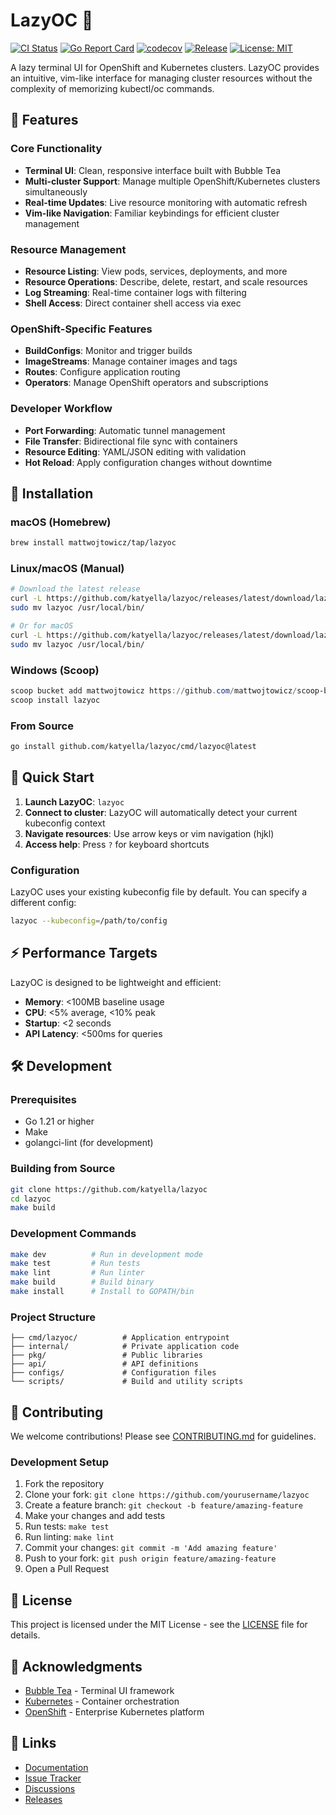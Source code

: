 # LazyOC 🚀

[![CI Status](https://github.com/katyella/lazyoc/workflows/CI/badge.svg)](https://github.com/katyella/lazyoc/actions)
[![Go Report Card](https://goreportcard.com/badge/github.com/katyella/lazyoc)](https://goreportcard.com/report/github.com/katyella/lazyoc)
[![codecov](https://codecov.io/gh/katyella/lazyoc/branch/main/graph/badge.svg)](https://codecov.io/gh/katyella/lazyoc)
[![Release](https://img.shields.io/github/release/katyella/lazyoc.svg)](https://github.com/katyella/lazyoc/releases/latest)
[![License: MIT](https://img.shields.io/badge/License-MIT-yellow.svg)](https://opensource.org/licenses/MIT)

A lazy terminal UI for OpenShift and Kubernetes clusters. LazyOC provides an intuitive, vim-like interface for managing cluster resources without the complexity of memorizing kubectl/oc commands.

## 🌟 Features

### Core Functionality
- **Terminal UI**: Clean, responsive interface built with Bubble Tea
- **Multi-cluster Support**: Manage multiple OpenShift/Kubernetes clusters simultaneously
- **Real-time Updates**: Live resource monitoring with automatic refresh
- **Vim-like Navigation**: Familiar keybindings for efficient cluster management

### Resource Management
- **Resource Listing**: View pods, services, deployments, and more
- **Resource Operations**: Describe, delete, restart, and scale resources
- **Log Streaming**: Real-time container logs with filtering
- **Shell Access**: Direct container shell access via exec

### OpenShift-Specific Features
- **BuildConfigs**: Monitor and trigger builds
- **ImageStreams**: Manage container images and tags
- **Routes**: Configure application routing
- **Operators**: Manage OpenShift operators and subscriptions

### Developer Workflow
- **Port Forwarding**: Automatic tunnel management
- **File Transfer**: Bidirectional file sync with containers
- **Resource Editing**: YAML/JSON editing with validation
- **Hot Reload**: Apply configuration changes without downtime

## 🚀 Installation

### macOS (Homebrew)
```bash
brew install mattwojtowicz/tap/lazyoc
```

### Linux/macOS (Manual)
```bash
# Download the latest release
curl -L https://github.com/katyella/lazyoc/releases/latest/download/lazyoc_Linux_x86_64.tar.gz | tar xz
sudo mv lazyoc /usr/local/bin/

# Or for macOS
curl -L https://github.com/katyella/lazyoc/releases/latest/download/lazyoc_Darwin_x86_64.tar.gz | tar xz
sudo mv lazyoc /usr/local/bin/
```

### Windows (Scoop)
```powershell
scoop bucket add mattwojtowicz https://github.com/mattwojtowicz/scoop-bucket
scoop install lazyoc
```

### From Source
```bash
go install github.com/katyella/lazyoc/cmd/lazyoc@latest
```

## 🎯 Quick Start

1. **Launch LazyOC**: `lazyoc`
2. **Connect to cluster**: LazyOC will automatically detect your current kubeconfig context
3. **Navigate resources**: Use arrow keys or vim navigation (hjkl)
4. **Access help**: Press `?` for keyboard shortcuts

### Configuration

LazyOC uses your existing kubeconfig file by default. You can specify a different config:

```bash
lazyoc --kubeconfig=/path/to/config
```

## ⚡ Performance Targets

LazyOC is designed to be lightweight and efficient:
- **Memory**: <100MB baseline usage
- **CPU**: <5% average, <10% peak
- **Startup**: <2 seconds
- **API Latency**: <500ms for queries

## 🛠 Development

### Prerequisites
- Go 1.21 or higher
- Make
- golangci-lint (for development)

### Building from Source
```bash
git clone https://github.com/katyella/lazyoc
cd lazyoc
make build
```

### Development Commands
```bash
make dev          # Run in development mode
make test         # Run tests
make lint         # Run linter
make build        # Build binary
make install      # Install to GOPATH/bin
```

### Project Structure
```
├── cmd/lazyoc/          # Application entrypoint
├── internal/            # Private application code
├── pkg/                 # Public libraries
├── api/                 # API definitions
├── configs/             # Configuration files
└── scripts/             # Build and utility scripts
```

## 🤝 Contributing

We welcome contributions! Please see [CONTRIBUTING.md](CONTRIBUTING.md) for guidelines.

### Development Setup
1. Fork the repository
2. Clone your fork: `git clone https://github.com/yourusername/lazyoc`
3. Create a feature branch: `git checkout -b feature/amazing-feature`
4. Make your changes and add tests
5. Run tests: `make test`
6. Run linting: `make lint`
7. Commit your changes: `git commit -m 'Add amazing feature'`
8. Push to your fork: `git push origin feature/amazing-feature`
9. Open a Pull Request

## 📄 License

This project is licensed under the MIT License - see the [LICENSE](LICENSE) file for details.

## 🙏 Acknowledgments

- [Bubble Tea](https://github.com/charmbracelet/bubbletea) - Terminal UI framework
- [Kubernetes](https://kubernetes.io/) - Container orchestration
- [OpenShift](https://www.redhat.com/en/technologies/cloud-computing/openshift) - Enterprise Kubernetes platform

## 🔗 Links

- [Documentation](https://github.com/katyella/lazyoc/wiki)
- [Issue Tracker](https://github.com/katyella/lazyoc/issues)
- [Discussions](https://github.com/katyella/lazyoc/discussions)
- [Releases](https://github.com/katyella/lazyoc/releases)